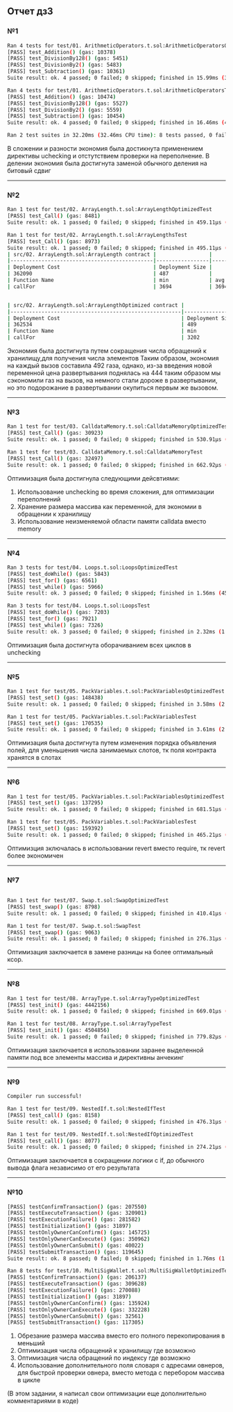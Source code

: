 ## Отчет дз3
### №1
``` bash
Ran 4 tests for test/01. ArithmeticOperators.t.sol:ArithmeticOperatorsOptimizedTest
[PASS] test_Addition() (gas: 10378)
[PASS] test_DivisionBy128() (gas: 5451)
[PASS] test_DivisionBy2() (gas: 5483)
[PASS] test_Subtraction() (gas: 10361)
Suite result: ok. 4 passed; 0 failed; 0 skipped; finished in 15.99ms (302.01µs CPU time)

Ran 4 tests for test/01. ArithmeticOperators.t.sol:ArithmeticOperatorsTest
[PASS] test_Addition() (gas: 10474)
[PASS] test_DivisionBy128() (gas: 5527)
[PASS] test_DivisionBy2() (gas: 5559)
[PASS] test_Subtraction() (gas: 10454)
Suite result: ok. 4 passed; 0 failed; 0 skipped; finished in 16.46ms (429.31µs CPU time)

Ran 2 test suites in 32.20ms (32.46ms CPU time): 8 tests passed, 0 failed, 0 skipped (8 total tests)
```
В сложении и разности экономия была достикнута применением директивы uchecking и отстутствием проверки на переполнение.
В делении экономия была достигнута заменой обычного деления на битовый сдвиг

---
### №2
``` bash
Ran 1 test for test/02. ArrayLength.t.sol:ArrayLengthOptimizedTest
[PASS] test_Call() (gas: 8481)
Suite result: ok. 1 passed; 0 failed; 0 skipped; finished in 459.11µs (68.00µs CPU time)

Ran 1 test for test/02. ArrayLength.t.sol:ArrayLengthsTest
[PASS] test_Call() (gas: 8973)
Suite result: ok. 1 passed; 0 failed; 0 skipped; finished in 495.11µs (108.00µs CPU time)
| src/02. ArrayLength.sol:ArrayLength contract |                 |      |        |      |         |
|----------------------------------------------|-----------------|------|--------|------|---------|
| Deployment Cost                              | Deployment Size |      |        |      |         |
| 362090                                       | 487             |      |        |      |         |
| Function Name                                | min             | avg  | median | max  | # calls |
| callFor                                      | 3694            | 3694 | 3694   | 3694 | 1       |


| src/02. ArrayLength.sol:ArrayLengthOptimized contract |                 |      |        |      |         |
|-------------------------------------------------------|-----------------|------|--------|------|---------|
| Deployment Cost                                       | Deployment Size |      |        |      |         |
| 362534                                                | 489             |      |        |      |         |
| Function Name                                         | min             | avg  | median | max  | # calls |
| callFor                                               | 3202            | 3202 | 3202   | 3202 | 1       |
```
Экономия была достигнута путем сокращения числа обращений к хранилищу,для получения числа элементов
Таким образом, экономия на каждый вызов составила 492 газа, однако, из-за введения новой переменной цена развертывания поднялась на 444
таким образом мы сэкономили газ на вызов, на немного стали дороже в развертывании, но это подорожание в развертывании окупиться первым же вызовом.

---
### №3
``` bash
Ran 1 test for test/03. CalldataMemory.t.sol:CalldataMemoryOptimizedTest
[PASS] test_Call() (gas: 30923)
Suite result: ok. 1 passed; 0 failed; 0 skipped; finished in 530.91µs (87.40µs CPU time)

Ran 1 test for test/03. CalldataMemory.t.sol:CalldataMemoryTest
[PASS] test_Call() (gas: 32497)
Suite result: ok. 1 passed; 0 failed; 0 skipped; finished in 662.92µs (109.90µs CPU time)
```
Оптимизация была достигнула следующими дейсвтиями:
1. Использование unchecking во время сложения, для оптимизации переполнений
2. Хранение размера массива как переменной, для экономии в обращении к хранилищу
3. Использование неизменяемой области памяти calldata вместо memory

---

### №4
``` bash
Ran 3 tests for test/04. Loops.t.sol:LoopsOptimizedTest
[PASS] test_doWhile() (gas: 5843)
[PASS] test_for() (gas: 6561)
[PASS] test_while() (gas: 5966)
Suite result: ok. 3 passed; 0 failed; 0 skipped; finished in 1.56ms (454.11µs CPU time)

Ran 3 tests for test/04. Loops.t.sol:LoopsTest
[PASS] test_doWhile() (gas: 7203)
[PASS] test_for() (gas: 7921)
[PASS] test_while() (gas: 7326)
Suite result: ok. 3 passed; 0 failed; 0 skipped; finished in 2.32ms (1.00ms CPU time)
```
Оптимизация была достигнута оборачиванием всех циклов в unchecking

---

### №5
``` bash
Ran 1 test for test/05. PackVariables.t.sol:PackVariablesOptimizedTest
[PASS] test_set() (gas: 148438)
Suite result: ok. 1 passed; 0 failed; 0 skipped; finished in 3.58ms (2.25ms CPU time)

Ran 1 test for test/05. PackVariables.t.sol:PackVariablesTest
[PASS] test_set() (gas: 170535)
Suite result: ok. 1 passed; 0 failed; 0 skipped; finished in 3.61ms (2.77ms CPU time)
```
Оптимизация была достигнута путем изменения порядка объявления полей, для уменьшения числа занимаемых слотов, тк поля контракта хранятся в слотах

---

### №6
``` bash
Ran 1 test for test/05. PackVariables.t.sol:PackVariablesOptimizedTest
[PASS] test_set() (gas: 137295)
Suite result: ok. 1 passed; 0 failed; 0 skipped; finished in 681.51µs (180.20µs CPU time)

Ran 1 test for test/05. PackVariables.t.sol:PackVariablesTest
[PASS] test_set() (gas: 159392)
Suite result: ok. 1 passed; 0 failed; 0 skipped; finished in 465.21µs (159.50µs CPU time)
```
Оптимизция зключалась в использовании revert вместо require, тк revert более экономичен

---

### №7
``` bash

Ran 1 test for test/07. Swap.t.sol:SwapOptimizedTest
[PASS] test_swap() (gas: 8798)
Suite result: ok. 1 passed; 0 failed; 0 skipped; finished in 410.41µs (62.30µs CPU time)

Ran 1 test for test/07. Swap.t.sol:SwapTest
[PASS] test_swap() (gas: 9063)
Suite result: ok. 1 passed; 0 failed; 0 skipped; finished in 276.31µs (42.60µs CPU time)
```
Оптимизация заключается в замене разницы на более оптимальный ксор.

---

### №8
``` bash
Ran 1 test for test/08. ArrayType.t.sol:ArrayTypeOptimizedTest
[PASS] test_init() (gas: 4442156)
Suite result: ok. 1 passed; 0 failed; 0 skipped; finished in 669.01µs (264.91µs CPU time)

Ran 1 test for test/08. ArrayType.t.sol:ArrayTypeTest
[PASS] test_init() (gas: 4504856)
Suite result: ok. 1 passed; 0 failed; 0 skipped; finished in 779.82µs (402.51µs CPU time)
```
Оптимизация заключается в использовании заранее выделенной памяти под все элементы массива и директивны анчекинг

---

### №9
``` bash
Compiler run successful!

Ran 1 test for test/09. NestedIf.t.sol:NestedIfTest
[PASS] test_call() (gas: 8158)
Suite result: ok. 1 passed; 0 failed; 0 skipped; finished in 476.31µs (62.20µs CPU time)

Ran 1 test for test/09. NestedIf.t.sol:NestedIfOptimizedTest
[PASS] test_call() (gas: 8077)
Suite result: ok. 1 passed; 0 failed; 0 skipped; finished in 274.21µs (49.90µs CPU time)
```

Оптимизация заключается в сокращении логики c if, до обычного вывода флага независимо от его результата

---

### №10
``` bash
[PASS] testConfirmTransaction() (gas: 207550)
[PASS] testExecuteTransaction() (gas: 320901)
[PASS] testExecutionFailure() (gas: 281582)
[PASS] testInitialization() (gas: 31897)
[PASS] testOnlyOwnerCanConfirm() (gas: 145725)
[PASS] testOnlyOwnerCanExecute() (gas: 350962)
[PASS] testOnlyOwnerCanSubmit() (gas: 40022)
[PASS] testSubmitTransaction() (gas: 119645)
Suite result: ok. 8 passed; 0 failed; 0 skipped; finished in 1.76ms (1.14ms CPU time)

Ran 8 tests for test/10. MultiSigWallet.t.sol:MultiSigWalletOptimizedTest
[PASS] testConfirmTransaction() (gas: 206137)
[PASS] testExecuteTransaction() (gas: 309628)
[PASS] testExecutionFailure() (gas: 270088)
[PASS] testInitialization() (gas: 31897)
[PASS] testOnlyOwnerCanConfirm() (gas: 135924)
[PASS] testOnlyOwnerCanExecute() (gas: 332228)
[PASS] testOnlyOwnerCanSubmit() (gas: 32561)
[PASS] testSubmitTransaction() (gas: 117305)
```

1. Обрезание размера массива вместо его полного перекопирования в меньший 
2. Оптимизация числа обращений к хранилищу где возможно
3. Оптимизация числа обращений по индексу где возможно 
4. Использование дополнительного поля словаря с адресами овнеров, для быстрой проверки овнера, вместо метода с перебором массива в цикле

(В этом задании, я написал свои оптимизации еще дополнительно комментариями в коде)
